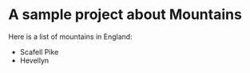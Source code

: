 A sample project about Mountains
================================

Here is a list of mountains in England:

* Scafell Pike
* Hevellyn
